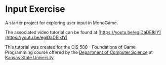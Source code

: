 # Input Exercise
A starter project for exploring user input in MonoGame.

The associated video tutorial can be found at [https://youtu.be/egiDaDEIklY](https://youtu.be/egiDaDEIklY)

This tutorial was created for the CIS 580 - Foundations of Game Programming course offered by the [Department of Computer Science](https://cs.ksu.edu) at [Kansas State University](https://ksu.edu)
